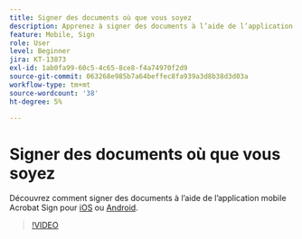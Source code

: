 ```yaml
---
title: Signer des documents où que vous soyez
description: Apprenez à signer des documents à l’aide de l’application mobile Acrobat Sign
feature: Mobile, Sign
role: User
level: Beginner
jira: KT-13873
exl-id: 1ab0fa99-60c5-4c65-8ce8-f4a74970f2d9
source-git-commit: 063268e985b7a64beffec8fa939a3d8b38d3d03a
workflow-type: tm+mt
source-wordcount: '38'
ht-degree: 5%

---
```


# Signer des documents où que vous soyez

Découvrez comment signer des documents à l’aide de l’application mobile Acrobat Sign pour [iOS](https://apps.apple.com/us/app/adobe-sign/id481082197) ou [Android](https://play.google.com/store/apps/details?id=com.adobe.echosign&amp;hl=fr).

>[!VIDEO](https://video.tv.adobe.com/v/3439033?quality=12&learn=on&hidetitle=true&captions=fre_fr)
